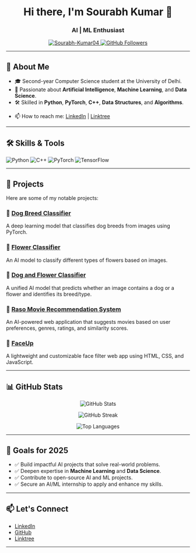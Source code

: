 <!-- Profile Header -->
<h1 align="center">Hi there, I'm Sourabh Kumar 👋</h1>
<h3 align="center">AI | ML Enthusiast</h3>

<p align="center">
  <a href="https://github.com/Sourabh-Kumar04">
    <img src="https://komarev.com/ghpvc/?username=Sourabh-Kumar04&label=Profile%20views&color=0e75b6&style=flat" alt="Sourabh-Kumar04" />
  </a>
  <a href="https://github.com/Sourabh-Kumar04?tab=followers">
    <img src="https://img.shields.io/github/followers/Sourabh-Kumar04?label=Followers&style=social" alt="GitHub Followers" />
  </a>
</p>

---

## 🚀 About Me

- 🎓 Second-year Computer Science student at the University of Delhi.
- 🧠 Passionate about **Artificial Intelligence**, **Machine Learning**, and **Data Science**.
- 🛠️ Skilled in **Python**, **PyTorch**, **C++**, **Data Structures**, and **Algorithms**.
<!-- - 🌱 Currently exploring **Generative AI**, **CUDA Python**, and **Cloud Technologies** (Google Cloud, Azure).
- 🤝 Active participant in MLSA (Microsoft Learn Student Ambassador), Google Cloud Arcade, and iNeuron Generative AI programs. -->
- 📫 How to reach me: [LinkedIn](https://www.linkedin.com/in/sourabh-kumar04/) | [Linktree](https://linktr.ee/Sourabh_Kumar04)

---

## 🛠️ Skills & Tools

![Python](https://img.shields.io/badge/Python-3776AB?style=for-the-badge&logo=python&logoColor=white)
![C++](https://img.shields.io/badge/C++-00599C?style=for-the-badge&logo=cplusplus&logoColor=white)
![PyTorch](https://img.shields.io/badge/PyTorch-EE4C2C?style=for-the-badge&logo=pytorch&logoColor=white)
![TensorFlow](https://img.shields.io/badge/TensorFlow-FF6F00?style=for-the-badge&logo=tensorflow&logoColor=white)
<!--
![Docker](https://img.shields.io/badge/Docker-2496ED?style=for-the-badge&logo=docker&logoColor=white)
![Git](https://img.shields.io/badge/Git-F05032?style=for-the-badge&logo=git&logoColor=white)
![Linux](https://img.shields.io/badge/Linux-FCC624?style=for-the-badge&logo=linux&logoColor=black)
![Azure](https://img.shields.io/badge/Azure-0078D4?style=for-the-badge&logo=microsoftazure&logoColor=white)
![Google Cloud](https://img.shields.io/badge/Google%20Cloud-4285F4?style=for-the-badge&logo=googlecloud&logoColor=white)
 -->
---

## 📂 Projects

Here are some of my notable projects:

### 🔹 [Dog Breed Classifier](https://github.com/Sourabh-Kumar04/Dog_Breed_Classifier-)
A deep learning model that classifies dog breeds from images using PyTorch.

### 🔹 [Flower Classifier](https://github.com/Sourabh-Kumar04/Flower-Classifier-)
An AI model to classify different types of flowers based on images.

### 🔹 [Dog and Flower Classifier](https://github.com/Sourabh-Kumar04/Dog_and_Flower_Classifier)
A unified AI model that predicts whether an image contains a dog or a flower and identifies its breed/type.

### 🔹 [Raso Movie Recommendation System](https://github.com/Sourabh-Kumar04/Raso-movie-recommendation)
An AI-powered web application that suggests movies based on user preferences, genres, ratings, and similarity scores.

### 🔹 [FaceUp](https://github.com/Sourabh-Kumar04/FaceUp)
A lightweight and customizable face filter web app using HTML, CSS, and JavaScript.

---

## 📊 GitHub Stats

<p align="center">
  <img src="https://github-readme-stats.vercel.app/api?username=Sourabh-Kumar04&show_icons=true&theme=radical" alt="GitHub Stats" />
</p>

<p align="center">
  <img src="https://github-readme-streak-stats.herokuapp.com/?user=Sourabh-Kumar04&theme=radical" alt="GitHub Streak" />
</p>

<p align="center">
  <img src="https://github-readme-stats.vercel.app/api/top-langs/?username=Sourabh-Kumar04&layout=compact&theme=radical" alt="Top Languages" />
</p>

---

## 🎯 Goals for 2025

- ✅ Build impactful AI projects that solve real-world problems.
- ✅ Deepen expertise in **Machine Learning** and **Data Science**.
- ✅ Contribute to open-source AI and ML projects.
- ✅ Secure an AI/ML internship to apply and enhance my skills.

---

## 📫 Let's Connect

- [LinkedIn](https://www.linkedin.com/in/sourabh-kumar04/)
- [GitHub](https://github.com/Sourabh-Kumar04)
- [Linktree](https://linktr.ee/Sourabh_Kumar04)

---


